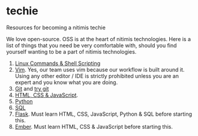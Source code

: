 # techie

Resources for becoming a nitimis techie

We love open-source. OSS is at the heart of nitimis technologies. Here is a list of things that you need be very comfortable with, should you find yourself wanting to be a part of nitimis technologies.

1. [Linux Commands & Shell Scripting](https://www.youtube.com/watch?v=YHFzr-akOas&list=PLS1QulWo1RIb9WVQGJ_vh-RQusbZgO_As)
1. [Vim](https://www.youtube.com/watch?v=5givLEMcINQ&list=PL13bz4SHGmRxlZVmWQ9DvXo1fEg4UdGkr). Yes, our team uses vim because our workflow is built around it. Using any other editor / IDE is strictly prohibited unless you are an expert and you know what you are doing.
1. [Git](https://www.youtube.com/watch?v=xuB1Id2Wxak) and [try git](https://try.github.io/)
1. [HTML, CSS & JavaScript](https://www.w3schools.com/html/default.asp).
1. [Python](https://learnpythonthehardway.org/python3/)
1. [SQL](https://www.w3schools.com/sql/)
1. [Flask](http://flask.pocoo.org/docs/1.0/quickstart/). Must learn HTML, CSS, JavaScript, Python & SQL before starting this.
1. [Ember](https://www.emberjs.com/). Must learn HTML, CSS & JavaScript before starting this.
